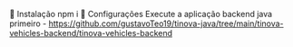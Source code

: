 🔧 Instalação
  npm i
 🔧 Configurações
  Execute a aplicação backend java primeiro - https://github.com/gustavoTeo19/tinova-java/tree/main/tinova-vehicles-backend/tinova-vehicles-backend
